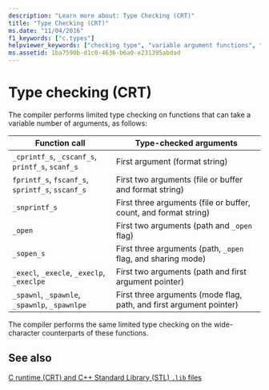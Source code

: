 ```yaml
---
description: "Learn more about: Type Checking (CRT)"
title: "Type Checking (CRT)"
ms.date: "11/04/2016"
f1_keywords: ["c.types"]
helpviewer_keywords: ["checking type", "variable argument functions", "type checking"]
ms.assetid: 1ba7590b-d1c0-4636-b6a0-e231395abdad
---
```

# Type checking (CRT)

The compiler performs limited type checking on functions that can take a variable number of arguments, as follows:

| Function call | Type-checked arguments |
|---|---|
| `_cprintf_s`, `_cscanf_s`, `printf_s`, `scanf_s` | First argument (format string) |
| `fprintf_s`, `fscanf_s`, `sprintf_s`, `sscanf_s` | First two arguments (file or buffer and format string) |
| `_snprintf_s` | First three arguments (file or buffer, count, and format string) |
| `_open` | First two arguments (path and `_open` flag) |
| `_sopen_s` | First three arguments (path, `_open` flag, and sharing mode) |
| `_execl`, `_execle`, `_execlp`, `_execlpe` | First two arguments (path and first argument pointer) |
| `_spawnl`, `_spawnle`, `_spawnlp`, `_spawnlpe` | First three arguments (mode flag, path, and first argument pointer) |

The compiler performs the same limited type checking on the wide-character counterparts of these functions.

## See also

[C runtime (CRT) and C++ Standard Library (STL) `.lib` files](./crt-library-features.md)
